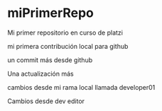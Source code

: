 # miPrimerRepo

Mi primer repositorio en curso de platzi

mi primera contribución local para github

un commit más desde github

Una actualización más


cambios desde mi rama local llamada developer01

Cambios desde dev editor